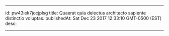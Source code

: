 
---
id: pw43iek7jocjplsg
title: Quaerat quia delectus architecto sapiente distinctio voluptas.
publishedAt: Sat Dec 23 2017 12:33:10 GMT-0500 (EST)
desc: 

---


